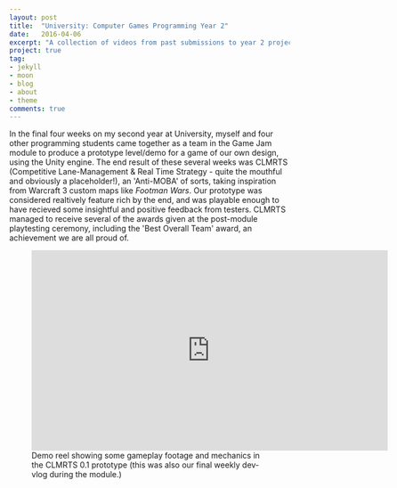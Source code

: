 ```yaml
---
layout: post
title:  "University: Computer Games Programming Year 2"
date:   2016-04-06
excerpt: "A collection of videos from past submissions to year 2 projects."
project: true
tag:
- jekyll 
- moon
- blog
- about
- theme
comments: true
---
```


In the final four weeks on my second year at University, myself and four other programming students came together as a team in the Game Jam module to produce a prototype level/demo for a game of our own design, using the Unity engine.
The end result of these several weeks was CLMRTS (Competitive Lane-Management & Real Time Strategy - quite the mouthful and obviously a placeholder!), an 'Anti-MOBA' of sorts, taking inspiration from Warcraft 3 custom maps like <i>Footman Wars</i>. Our prototype was considered realtively feature rich by the end,
and was playable enough to have recieved some insightful and positive feedback from testers. CLMRTS managed to receive several of the awards given at the post-module playtesting ceremony, including the 'Best Overall Team' award, an achievement we are all proud of.

<figure>
	<iframe width="640" height="360" src="https://www.youtube.com/embed/py53zw_bP48" frameborder="0" allowfullscreen> </iframe>
	<figcaption>Demo reel showing some gameplay footage and mechanics in the CLMRTS 0.1 prototype (this was also our final weekly dev-vlog during the module.)</figcaption>
</figure>

      
